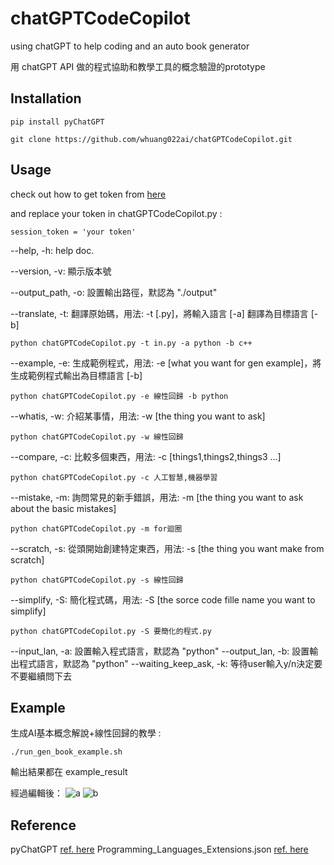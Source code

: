 # chatGPTCodeCopilot

using chatGPT to help coding and an auto book generator

用 chatGPT API 做的程式協助和教學工具的概念驗證的prototype

## Installation

```
pip install pyChatGPT

git clone https://github.com/whuang022ai/chatGPTCodeCopilot.git
```

## Usage

check out how to get token from [here ](https://github.com/terry3041/pyChatGPT)

and replace your token in chatGPTCodeCopilot.py :

```
session_token = 'your token' 
```

--help, -h: help doc.

--version, -v: 顯示版本號

--output_path, -o: 設置輸出路徑，默認為 "./output"

--translate, -t: 翻譯原始碼，用法: -t [.py]，將輸入語言 [-a] 翻譯為目標語言 [-b]
```
python chatGPTCodeCopilot.py -t in.py -a python -b c++
```
--example, -e: 生成範例程式，用法: -e [what you want for gen example]，將生成範例程式輸出為目標語言 [-b]

```
python chatGPTCodeCopilot.py -e 線性回歸 -b python
```


--whatis, -w: 介紹某事情，用法: -w [the thing you want to ask]


```
python chatGPTCodeCopilot.py -w 線性回歸
```

--compare, -c: 比較多個東西，用法: -c [things1,things2,things3 ...]

```
python chatGPTCodeCopilot.py -c 人工智慧,機器學習
```

--mistake, -m: 詢問常見的新手錯誤，用法: -m [the thing you want to ask about the basic mistakes]

```
python chatGPTCodeCopilot.py -m for迴圈
```

--scratch, -s: 從頭開始創建特定東西，用法: -s [the thing you want make from scratch]

```
python chatGPTCodeCopilot.py -s 線性回歸
```

--simplify, -S: 簡化程式碼，用法: -S [the sorce code fille name you want to simplify]

```
python chatGPTCodeCopilot.py -S 要簡化的程式.py
```

--input_lan, -a: 設置輸入程式語言，默認為 "python"
--output_lan, -b: 設置輸出程式語言，默認為 "python"
--waiting_keep_ask, -k: 等待user輸入y/n決定要不要繼續問下去

## Example

生成AI基本概念解說+線性回歸的教學 :

```
./run_gen_book_example.sh
```

輸出結果都在 example_result

經過編輯後：
![a](https://user-images.githubusercontent.com/39413017/206676085-8c0f4210-53df-42d3-976d-689755d64ed0.png)
![b](https://user-images.githubusercontent.com/39413017/206676335-6c0c2bd2-3fd0-4e03-8107-8e1617c53c0a.png)


## Reference

pyChatGPT [ref. here](https://github.com/terry3041/pyChatGPT)
 Programming_Languages_Extensions.json [ref. here](https://gist.github.com/ppisarczyk/43962d06686722d26d176fad46879d41)

